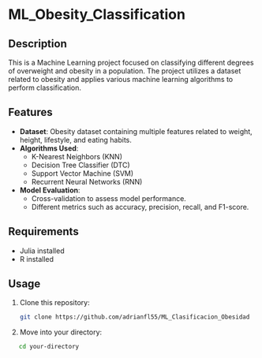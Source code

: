 # ML_Obesity_Classification

## Description
This is a Machine Learning project focused on classifying different degrees of overweight and obesity in a population. The project utilizes a dataset related to obesity and applies various machine learning algorithms to perform classification.

## Features
- **Dataset**: Obesity dataset containing multiple features related to weight, height, lifestyle, and eating habits.
- **Algorithms Used**:
  - K-Nearest Neighbors (KNN)
  - Decision Tree Classifier (DTC)
  - Support Vector Machine (SVM)
  - Recurrent Neural Networks (RNN)
- **Model Evaluation**:
  - Cross-validation to assess model performance.
  - Different metrics such as accuracy, precision, recall, and F1-score.

## Requirements
- Julia installed
- R installed

## Usage
1. Clone this repository:
   ```bash
   git clone https://github.com/adrianfl55/ML_Clasificacion_Obesidad
2. Move into your directory:
```bash
   cd your-directory
